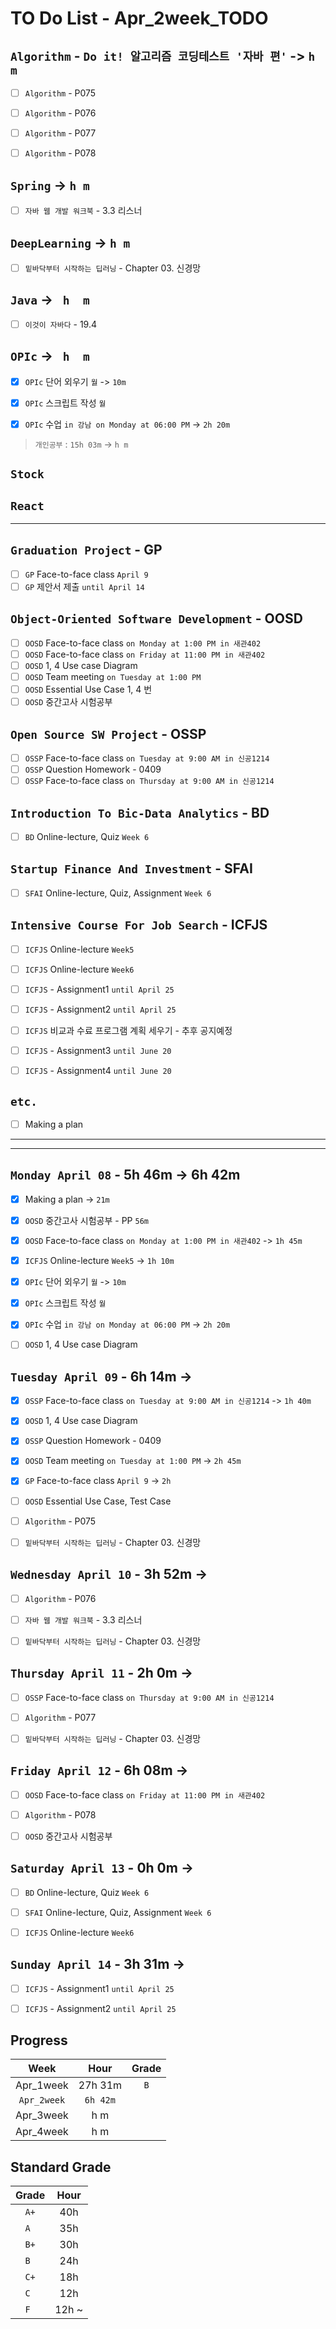 # TO Do List - Apr_2week_TODO

## `Algorithm` - `Do it! 알고리즘 코딩테스트 '자바 편'` -> `h m`
- [ ] `Algorithm` - P075
- [ ] `Algorithm` - P076
- [ ] `Algorithm` - P077
- [ ] `Algorithm` - P078


## `Spring` -> `h m`
- [ ] `자바 웹 개발 워크북` - 3.3 리스너

## `DeepLearning` -> `h m`
- [ ] `밑바닥부터 시작하는 딥러닝` - Chapter 03. 신경망

## `Java` -> ` h  m`
- [ ] `이것이 자바다` - 19.4

## `OPIc` -> ` h  m`
- [x] `OPIc` 단어 외우기 `월` -> `10m`
- [x] `OPIc` 스크립트 작성 `월`
- [x] `OPIc` 수업 `in 강남 on Monday at 06:00 PM` -> `2h 20m`



> `개인공부` : `15h 03m` -> `h m`

## `Stock`
## `React`
---

## `Graduation Project` - GP
- [ ] `GP` Face-to-face class `April 9`
- [ ] `GP` 제안서 제출 `until April 14`

## `Object-Oriented Software Development` - OOSD
- [ ] `OOSD` Face-to-face class `on Monday at 1:00 PM in 새관402`
- [ ] `OOSD` Face-to-face class `on Friday at 11:00 PM in 새관402`
- [ ] `OOSD` 1, 4 Use case Diagram
- [ ] `OOSD` Team meeting `on Tuesday at 1:00 PM`
- [ ] `OOSD` Essential Use Case 1, 4 번
- [ ] `OOSD` 중간고사 시험공부 

## `Open Source SW Project` - OSSP
- [ ] `OSSP` Face-to-face class `on Tuesday at 9:00 AM in 신공1214`
- [ ] `OSSP` Question Homework - 0409
- [ ] `OSSP` Face-to-face class `on Thursday at 9:00 AM in 신공1214`

## `Introduction To Bic-Data Analytics` - BD
- [ ] `BD` Online-lecture, Quiz `Week 6`

## `Startup Finance And Investment` - SFAI
- [ ] `SFAI` Online-lecture, Quiz, Assignment `Week 6`

## `Intensive Course For Job Search` - ICFJS
- [ ] `ICFJS` Online-lecture  `Week5`
- [ ] `ICFJS` Online-lecture  `Week6`
- [ ] `ICFJS` - Assignment1 `until April 25`
- [ ] `ICFJS` - Assignment2 `until April 25`

- [ ] `ICFJS` 비교과 수료 프로그램 계획 세우기 - 추후 공지예정
- [ ] `ICFJS` - Assignment3 `until June 20`
- [ ] `ICFJS` - Assignment4 `until June 20`

## `etc.`
- [ ] Making a plan

---
---

## `Monday April 08` - 5h 46m -> 6h 42m
- [x] Making a plan -> `21m`
- [x] `OOSD` 중간고사 시험공부 - PP `56m`
- [x] `OOSD` Face-to-face class `on Monday at 1:00 PM in 새관402` -> `1h 45m`
- [x] `ICFJS` Online-lecture  `Week5` -> `1h 10m`
- [x] `OPIc` 단어 외우기 `월` -> `10m`
- [x] `OPIc` 스크립트 작성 `월`
- [x] `OPIc` 수업 `in 강남 on Monday at 06:00 PM` -> `2h 20m`
- [ ] `OOSD` 1, 4 Use case Diagram


## `Tuesday April 09` - 6h 14m -> 
- [x] `OSSP` Face-to-face class `on Tuesday at 9:00 AM in 신공1214` -> `1h 40m`
- [x] `OOSD` 1, 4 Use case Diagram
- [x] `OSSP` Question Homework - 0409
- [x] `OOSD` Team meeting `on Tuesday at 1:00 PM` -> `2h 45m`
- [x] `GP` Face-to-face class `April 9` -> `2h`
- [ ] `OOSD` Essential Use Case, Test Case
- [ ] `Algorithm` - P075
- [ ] `밑바닥부터 시작하는 딥러닝` - Chapter 03. 신경망


## `Wednesday April 10` - 3h 52m -> 
- [ ] `Algorithm` - P076
- [ ] `자바 웹 개발 워크북` - 3.3 리스너
- [ ] `밑바닥부터 시작하는 딥러닝` - Chapter 03. 신경망


## `Thursday April 11` - 2h 0m -> 
- [ ] `OSSP` Face-to-face class `on Thursday at 9:00 AM in 신공1214`
- [ ] `Algorithm` - P077
- [ ] `밑바닥부터 시작하는 딥러닝` - Chapter 03. 신경망


## `Friday April 12` - 6h 08m -> 
- [ ] `OOSD` Face-to-face class `on Friday at 11:00 PM in 새관402`
- [ ] `Algorithm` - P078
- [ ] `OOSD` 중간고사 시험공부


## `Saturday April 13` - 0h 0m ->
- [ ] `BD` Online-lecture, Quiz `Week 6`
- [ ] `SFAI` Online-lecture, Quiz, Assignment `Week 6`
- [ ] `ICFJS` Online-lecture  `Week6`


## `Sunday April 14` - 3h 31m ->
- [ ] `ICFJS` - Assignment1 `until April 25`
- [ ] `ICFJS` - Assignment2 `until April 25`



## Progress
| Week | Hour | Grade |
|:---:|:---:|:---:|
|Apr_1week|27h 31m|`B`|
|`Apr_2week`|`6h 42m`||
|Apr_3week|h m||
|Apr_4week|h m||


## Standard Grade
| Grade | Hour |
|:---:|:---:|
|`A+`|40h|
|`A `|35h|
|`B+`|30h|
|`B `|24h|
|`C+`|18h|
|`C `|12h|
|`F `|12h ~|
